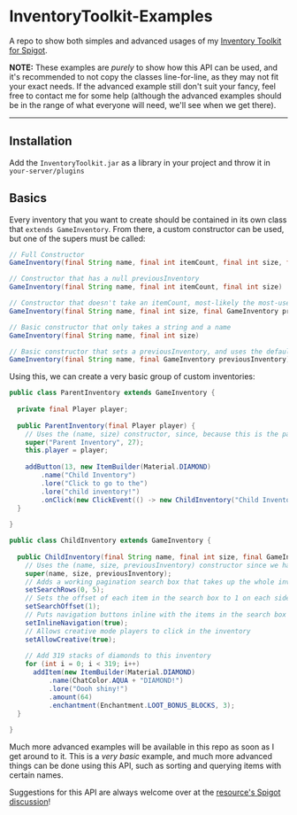  # InventoryToolkit-Examples
A repo to show both simples and advanced usages of my [Inventory Toolkit for Spigot](https://www.spigotmc.org/resources/inventory-toolkit.54414/ "Inventory Toolkit's resource page").

**NOTE:** These examples are *purely* to show how this API can be used, and it's recommended to not copy the classes line-for-line, as they may not fit your exact needs. If the advanced example still don't suit your fancy, feel free to contact me for some help (although the advanced examples should be in the range of what everyone will need, we'll see when we get there).

---
## Installation
Add the `InventoryToolkit.jar` as a library in your project and throw it in `your-server/plugins`

## Basics
Every inventory that you want to create should be contained in its own class that `extends GameInventory`. From there, a custom constructor can be used, but one of the supers must be called:
```java
// Full Constructor
GameInventory(final String name, final int itemCount, final int size, final GameInventory previousInventory)

// Constructor that has a null previousInventory
GameInventory(final String name, final int itemCount, final int size)

// Constructor that doesn't take an itemCount, most-likely the most-used
GameInventory(final String name, final int size, final GameInventory previousInventory)

// Basic constructor that only takes a string and a name
GameInventory(final String name, final int size)

// Basic constructor that sets a previousInventory, and uses the default size of 54
GameInventory(final String name, final GameInventory previousInventory)
```

Using this, we can create a very basic group of custom inventories:
```java
public class ParentInventory extends GameInventory {
  
  private final Player player;
  
  public ParentInventory(final Player player) {
    // Uses the (name, size) constructor, since, because this is the parent, we don't need a previousInventory
    super("Parent Inventory", 27);
    this.player = player;
    
    addButton(13, new ItemBuilder(Material.DIAMOND)
        .name("Child Inventory")
        .lore("Click to go to the")
        .lore("child inventory!")
        .onClick(new ClickEvent(() -> new ChildInventory("Child Inventory", 54, this).build(player).open(), ClickEvent.Type.ANY);
  }
  
}
```

```java
public class ChildInventory extends GameInventory {
  
  public ChildInventory(final String name, final int size, final GameInventory previousInventory) {
    // Uses the (name, size, previousInventory) constructor since we have a previousInventory to go back to
    super(name, size, previousInventory);
    // Adds a working pagination search box that takes up the whole inventory
    setSearchRows(0, 5);
    // Sets the offset of each item in the search box to 1 on each side
    setSearchOffset(1);
    // Puts navigation buttons inline with the items in the search box
    setInlineNavigation(true);
    // Allows creative mode players to click in the inventory
    setAllowCreative(true);
    
    // Add 319 stacks of diamonds to this inventory
    for (int i = 0; i < 319; i++)
      addItem(new ItemBuilder(Material.DIAMOND)
          .name(ChatColor.AQUA + "DIAMOND!")
          .lore("Oooh shiny!")
          .amount(64)
          .enchantment(Enchantment.LOOT_BONUS_BLOCKS, 3);
  }
  
}
```

Much more advanced examples will be available in this repo as soon as I get around to it. This is a *very basic* example, and much more advanced things can be done using this API, such as sorting and querying items with certain names.

Suggestions for this API are always welcome over at the [resource's Spigot discussion](https://www.spigotmc.org/threads/inventory-toolkit.308483/)!
